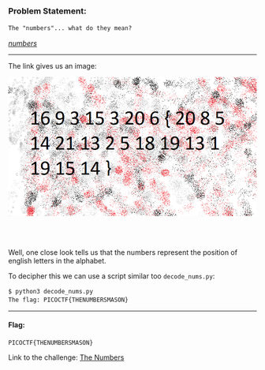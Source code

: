 ### Problem Statement:
```txt
The "numbers"... what do they mean?
```

_[numbers](https://jupiter.challenges.picoctf.org/static/f209a32253affb6f547a585649ba4fda/the_numbers.png)_


---


The link gives us an image:

![numbers](the_numbers.png)

<br>
<br>

Well, one close look tells us that the numbers represent the position of english letters in the alphabet.

To decipher this we can use a script similar too `decode_nums.py`:

```zsh
$ python3 decode_nums.py
The flag: PICOCTF{THENUMBERSMASON}
```

---

#### Flag:
    PICOCTF{THENUMBERSMASON}

Link to the challenge: [The Numbers](https://play.picoctf.org/practice/challenge/68)
